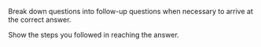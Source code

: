 <!-- Self-ask prompting -->
<!--    :PROPERTIES: -->
<!--    :image: img/step-by-step-etherial-ai-2.jpeg-crop-4-3.png -->
<!--    :END: -->
<!--    Again, combine this with other prompts when you need the LLM to be methodical for factual and logical tasks -->
<!--    #+description: Ask you own self -->
<!--    #+name: self-ask -->

Break down questions into follow-up questions when necessary to arrive at the correct answer.

Show the steps you followed in reaching the answer.
